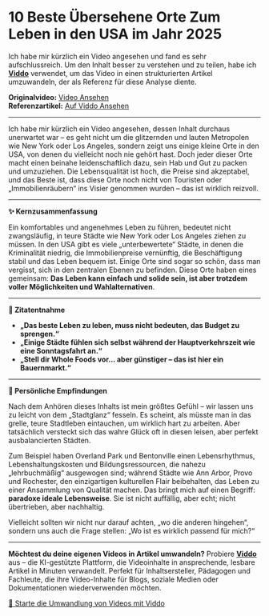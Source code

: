 # 10 Beste Übersehene Orte Zum Leben in den USA im Jahr 2025

Ich habe mir kürzlich ein Video angesehen und fand es sehr aufschlussreich. Um den Inhalt besser zu verstehen und zu teilen, habe ich **[Viddo](https://viddo.pro/)** verwendet, um das Video in einen strukturierten Artikel umzuwandeln, der als Referenz für diese Analyse diente.

**Originalvideo:** [Video Ansehen](https://www.youtube.com/watch?v=Idl-FA_GMmM)  
**Referenzartikel:** [Auf Viddo Ansehen](https://viddo.pro/zh/video-result/d02dc021-7d07-4a13-a5a5-0e6a569bb036)

---

Ich habe mir kürzlich ein Video angesehen, dessen Inhalt durchaus unerwartet war – es geht nicht um die glitzernden und lauten Metropolen wie New York oder Los Angeles, sondern zeigt uns einige kleine Orte in den USA, von denen du vielleicht noch nie gehört hast. Doch jeder dieser Orte macht einen beinahe leidenschaftlich dazu, sein Hab und Gut zu packen und umzuziehen. Die Lebensqualität ist hoch, die Preise sind akzeptabel, und das Beste ist, dass diese Orte noch nicht von Touristen oder „Immobilienräubern“ ins Visier genommen wurden – das ist wirklich reizvoll.

---

**✨ Kernzusammenfassung**

Ein komfortables und angenehmes Leben zu führen, bedeutet nicht zwangsläufig, in teure Städte wie New York oder Los Angeles ziehen zu müssen. In den USA gibt es viele „unterbewertete“ Städte, in denen die Kriminalität niedrig, die Immobilienpreise vernünftig, die Beschäftigung stabil und das Leben bequem ist. Einige Orte sind sogar so schön, dass man vergisst, sich in den zentralen Ebenen zu befinden. Diese Orte haben eines gemeinsam: **Das Leben kann einfach und solide sein, ist aber trotzdem voller Möglichkeiten und Wahlalternativen**.

---

**🎯 Zitatentnahme**

- **„Das beste Leben zu leben, muss nicht bedeuten, das Budget zu sprengen.“**
- **„Einige Städte fühlen sich selbst während der Hauptverkehrszeit wie eine Sonntagsfahrt an.“**
- **„Stell dir Whole Foods vor... aber günstiger – das ist hier ein Bauernmarkt.“**

---

**🧠 Persönliche Empfindungen**

Nach dem Anhören dieses Inhalts ist mein größtes Gefühl – wir lassen uns zu leicht von dem „Stadtglanz“ fesseln. Es scheint, als müsste man in das grelle, teure Stadtleben eintauchen, um wirklich hart zu arbeiten. Aber tatsächlich versteckt sich das wahre Glück oft in diesen leisen, aber perfekt ausbalancierten Städten.

Zum Beispiel haben Overland Park und Bentonville einen Lebensrhythmus, Lebenshaltungskosten und Bildungsressourcen, die nahezu „lehrbuchmäßig“ ausgewogen sind; während Städte wie Ann Arbor, Provo und Rochester, den einzigartigen kulturellen Flair beibehalten, das Leben zu einer Ansammlung von Qualität machen. Das bringt mich auf einen Begriff: **paradoxe ideale Lebensweise**. Sie ist nicht auffällig, aber echt; nicht übertrieben, aber nachhaltig.

Vielleicht sollten wir nicht nur darauf achten, „wo die anderen hingehen“, sondern uns auch die Frage stellen: „Wo ist es wirklich passend für mich?“

---

**Möchtest du deine eigenen Videos in Artikel umwandeln?** Probiere **[Viddo](https://viddo.pro/)** aus – die KI-gestützte Plattform, die Videoinhalte in ansprechende, lesbare Artikel in Minuten verwandelt. Perfekt für Inhaltsersteller, Pädagogen und Fachleute, die ihre Video-Inhalte für Blogs, soziale Medien oder Dokumentationen wiederverwenden möchten.

[🚀 Starte die Umwandlung von Videos mit Viddo](https://viddo.pro/)